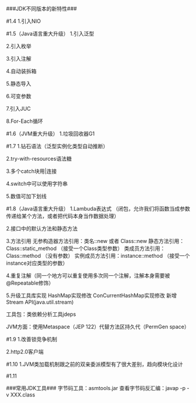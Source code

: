 
###JDK不同版本的新特性###

#1.4
1.引入NIO

#1.5（Java语言重大升级）
1.引入泛型

2.引入枚举

3.引入注解

4.自动装拆箱

5.静态导入

6.可变参数

7.引入JUC

8.For-Each循环

#1.6（JVM重大升级）
1.垃圾回收器G1

#1.7
1.钻石语法（泛型实例化类型自动推断）

2.try-with-resources语法糖

3.多个catch块用|连接

4.switch中可以使用字符串

5.数值可加下划线


#1.8（Java语言重大升级）
1.Lambuda表达式
（闭包，允许我们将函数当成参数传递给某个方法，或者把代码本身当作数据处理）

2.接口中的默认方法和静态方法

3.方法引用
 无参构造器方法引用：类名::new 或者 Class<T>::new
 静态方法引用：Class::static_method （接受一个Class类型参数）
 类成员方法引用：Class::method （没有参数）
 实例成员方法引用：instance::method （接受一个instance对应类型的参数）
 
4.重复注解（同一个地方可以重复使用多次同一个注解，注解本身需要被@Repeatable修饰）

5.升级工具库实现
    HashMap实现修改
    ConCurrentHashMap实现修改
    新增Stream API(java.util.stream)
    
工具包：类依赖分析工具jdeps

JVM方面：使用Metaspace（JEP 122）代替方法区持久代（PermGen space）

#1.9
1.改善锁竞争机制

2.http2.0客户端

#1.10
1.JVM类加载机制跟之前的双亲委派模型有了很大差别，趋向模块化设计

#1.11



###常用JDK工具###
字节码工具：asmtools.jar
查看字节码反汇编：javap -p -v XXX.class

